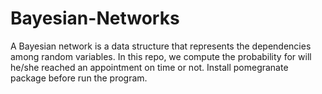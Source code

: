 # Bayesian-Networks
A Bayesian network is a data structure that represents the dependencies among random variables.
In this repo, we compute the probability for will he/she reached an appointment on time or not.
Install pomegranate package before run the program.
